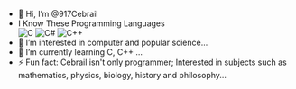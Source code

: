 - 👋 Hi, I’m @917Cebrail
- I Know These Programming Languages <br>
![C](https://img.shields.io/badge/c-%2300599C.svg?style=for-the-badge&logo=c&logoColor=white) 
![C#](https://img.shields.io/badge/c%23-%23239120.svg?style=for-the-badge&logo=c-sharp&logoColor=white) 
![C++](https://img.shields.io/badge/c++-%2300599C.svg?style=for-the-badge&logo=c%2B%2B&logoColor=white) 
- 👀 I’m interested in computer and popular science...
- 🌱 I’m currently learning C, C++ ...
- ⚡ Fun fact: Cebrail isn't only programmer; Interested in subjects such as mathematics, physics, biology, history and philosophy...

<!---
917Cebrail/917Cebrail is a ✨ special ✨ repository because its `README.md` (this file) appears on your GitHub profile.
You can click the Preview link to take a look at your changes.
--->

